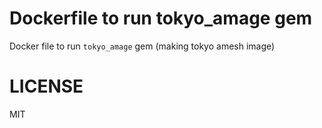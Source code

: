 # Dockerfile to run tokyo_amage gem

Docker file to run `tokyo_amage` gem (making tokyo amesh image)

# LICENSE

MIT

